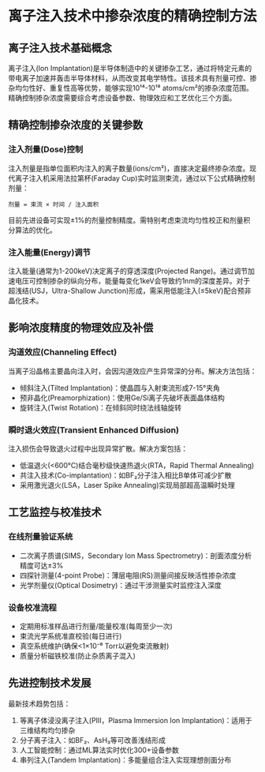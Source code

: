 # 离子注入技术中掺杂浓度的精确控制方法

## 离子注入技术基础概念

离子注入(Ion Implantation)是半导体制造中的关键掺杂工艺，通过将特定元素的带电离子加速并轰击半导体材料，从而改变其电学特性。该技术具有剂量可控、掺杂均匀性好、重复性高等优势，能够实现10¹⁴-10¹⁸ atoms/cm²的掺杂浓度范围。精确控制掺杂浓度需要综合考虑设备参数、物理效应和工艺优化三个方面。

## 精确控制掺杂浓度的关键参数

### 注入剂量(Dose)控制
注入剂量是指单位面积内注入的离子数量(ions/cm²)，直接决定最终掺杂浓度。现代离子注入机采用法拉第杯(Faraday Cup)实时监测束流，通过以下公式精确控制剂量：
```
剂量 = 束流 × 时间 / 注入面积
```
目前先进设备可实现±1%的剂量控制精度。需特别考虑束流均匀性校正和剂量积分算法的优化。

### 注入能量(Energy)调节
注入能量(通常为1-200keV)决定离子的穿透深度(Projected Range)。通过调节加速电压可控制掺杂的纵向分布，能量每变化1keV会导致约1nm的深度差异。对于超浅结(USJ，Ultra-Shallow Junction)形成，需采用低能注入(≤5keV)配合预非晶化技术。

## 影响浓度精度的物理效应及补偿

### 沟道效应(Channeling Effect)
当离子沿晶格主要晶向注入时，会因沟道效应产生异常深的分布。解决方法包括：
- 倾斜注入(Tilted Implantation)：使晶圆与入射束流形成7-15°夹角
- 预非晶化(Preamorphization)：使用Ge/Si离子先破坏表面晶体结构
- 旋转注入(Twist Rotation)：在倾斜同时绕法线轴旋转

### 瞬时退火效应(Transient Enhanced Diffusion)
注入损伤会导致退火过程中出现异常扩散。解决方案包括：
- 低温退火(<600°C)结合毫秒级快速热退火(RTA，Rapid Thermal Annealing)
- 共注入技术(Co-implantation)：如BF₂分子注入相比B单体可减少扩散
- 采用激光退火(LSA，Laser Spike Annealing)实现局部超高温瞬时处理

## 工艺监控与校准技术

### 在线剂量验证系统
- 二次离子质谱(SIMS，Secondary Ion Mass Spectrometry)：剖面浓度分析精度可达±3%
- 四探针测量(4-point Probe)：薄层电阻(RS)测量间接反映活性掺杂浓度
- 光学剂量仪(Optical Dosimetry)：通过干涉测量实时监控注入深度

### 设备校准流程
- 定期用标准样品进行剂量/能量校准(每周至少一次)
- 束流光学系统准直校验(每日进行)
- 真空系统维护(确保<1×10⁻⁶ Torr以避免束流散射)
- 质量分析磁铁校准(防止杂质离子混入)

## 先进控制技术发展

最新技术趋势包括：
1. 等离子体浸没离子注入(PIII，Plasma Immersion Ion Implantation)：适用于三维结构均匀掺杂
2. 分子离子注入：如BF₂、AsH₃等可改善浅结形成
3. 人工智能控制：通过ML算法实时优化300+设备参数
4. 串列注入(Tandem Implantation)：多能量组合注入实现理想剖面分布